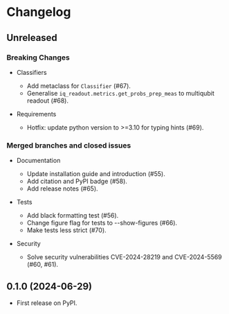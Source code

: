 # Changelog

## Unreleased

### Breaking Changes

- Classifiers
    - Add metaclass for `Classifier` (#67).
    - Generalise `iq_readout.metrics.get_probs_prep_meas` to multiqubit readout (#68).

- Requirements
    - Hotfix: update python version to >=3.10 for typing hints (#69).

### Merged branches and closed issues

- Documentation
    - Update installation guide and introduction (#55).
    - Add citation and PyPI badge (#58).
    - Add release notes (#65).

- Tests
    - Add black formatting test (#56).
    - Change figure flag for tests to --show-figures (#66).
    - Make tests less strict (#70).

- Security
    - Solve security vulnerabilities CVE-2024-28219 and CVE-2024-5569 (#60, #61).
    

## 0.1.0 (2024-06-29)

- First release on PyPI.


